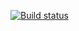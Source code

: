 [![Build status](https://ci.appveyor.com/api/projects/status/bihxgnhkfdu4ftkd/branch/main?svg=true)](https://ci.appveyor.com/project/Kot-Zmot/auto-02-03-2/branch/main)